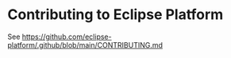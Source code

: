 # Contributing to Eclipse Platform

See https://github.com/eclipse-platform/.github/blob/main/CONTRIBUTING.md
